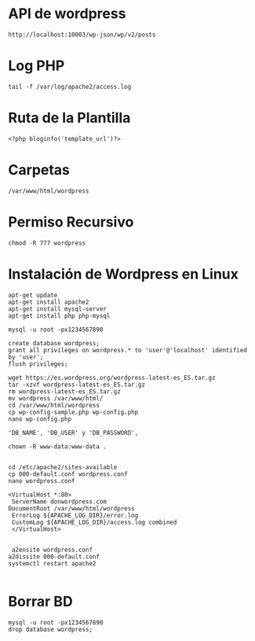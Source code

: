 
# API de wordpress
``` 
http://localhost:10003/wp-json/wp/v2/posts
``` 

# Log PHP
``` 
tail -f /var/log/apache2/access.log
``` 

# Ruta de la Plantilla
``` 
<?php bloginfo('template_url')?>
``` 

# Carpetas
``` 
/var/www/html/wordpress
``` 

# Permiso Recursivo
``` 
chmod -R 777 wordpress
``` 


# Instalación de Wordpress en Linux
```  
apt-get update
apt-get install apache2
apt-get install mysql-server
apt-get install php php-mysql

mysql -u root -px1234567890

create database wordpress;
grant all privileges on wordpress.* to 'user'@'localhost' identified by 'user';
flush privileges;

wget https://es.wordpress.org/wordpress-latest-es_ES.tar.gz
tar -xzvf wordpress-latest-es_ES.tar.gz
rm wordpress-latest-es_ES.tar.gz
mv wordpress /var/www/html/
cd /var/www/html/wordpress
cp wp-config-sample.php wp-config.php
nano wp-config.php

'DB_NAME', 'DB_USER' y 'DB_PASSWORD',

chown -R www-data:www-data .


cd /etc/apache2/sites-available
cp 000-default.conf wordpress.conf
nano wordpress.conf 

<VirtualHost *:80>
 ServerName donwordpress.com
DocumentRoot /var/www/html/wordpress
 ErrorLog ${APACHE_LOG_DIR}/error.log
 CustomLog ${APACHE_LOG_DIR}/access.log combined
 </VirtualHost>
 
 
 a2ensite wordpress.conf
a2dissite 000-default.conf
systemctl restart apache2


``` 

# Borrar BD

```
mysql -u root -px1234567890
drop database wordpress;
```
